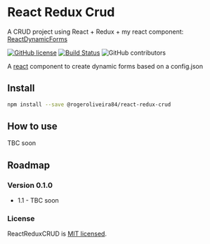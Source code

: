 # React Redux Crud

A CRUD project using React + Redux + my react component: [ReactDynamicForms](https://github.com/rogeroliveira84/react-dynamic-forms)

[![GitHub license](https://img.shields.io/badge/license-MIT-blue.svg)](https://github.com/rogeroliveira84/react-redux-crud/blob/master/LICENSE) [![Build Status](https://travis-ci.com/rogeroliveira84/react-redux-crud.svg?branch=master)](https://travis-ci.com/rogeroliveira84/react-redux-crud) ![GitHub contributors](https://img.shields.io/github/contributors/rogeroliveira84/react-redux-crud.svg?color=orange)

A [react](https://reactjs.org/) component to create dynamic forms based on a config.json

## Install

```bash
npm install --save @rogeroliveira84/react-redux-crud
```

## How to use

TBC soon

## Roadmap

### Version 0.1.0 

- 1.1 - TBC soon

### License

ReactReduxCRUD is [MIT licensed](./LICENSE).
